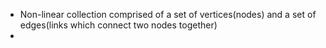 - Non-linear collection comprised of a set of vertices(nodes) and a set of edges(links which connect two nodes together)
- 